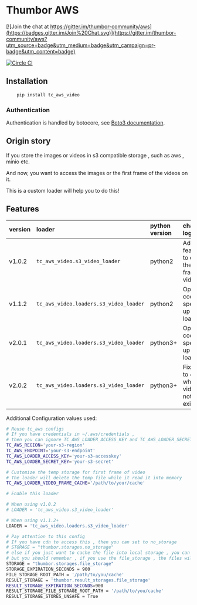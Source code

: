 # Thumbor AWS

[![Join the chat at https://gitter.im/thumbor-community/aws](https://badges.gitter.im/Join%20Chat.svg)](https://gitter.im/thumbor-community/aws?utm_source=badge&utm_medium=badge&utm_campaign=pr-badge&utm_content=badge)

[![Circle CI](https://circleci.com/gh/thumbor-community/aws.svg?style=svg)](https://circleci.com/gh/thumbor-community/aws)

## Installation

```bash
    pip install tc_aws_video
```

### Authentication

Authentication is handled by botocore,
see [Boto3 documentation](https://boto3.readthedocs.org/en/latest/guide/quickstart.html#configuration).

## Origin story

If you store the images or videos in s3 compatible storage , such as aws , minio etc.

And now, you want to access the images or the first frame of the videos on it.

This is a custom loader will help you to do this!

## Features

| version | loader                                 | python version | change log desc                             |
|:--------|:---------------------------------------|:---------------|:--------------------------------------------|
| v1.0.2  | `tc_aws_video.s3_video_loader`         | python2        | Add feature to cut the first frame of video |
| v1.1.2  | `tc_aws_video.loaders.s3_video_loader` | python2        | Optimize code to speed up loading           |
| v2.0.1  | `tc_aws_video.loaders.s3_video_loader` | python3+       | Optimize code to speed up loading           |
| v2.0.2  | `tc_aws_video.loaders.s3_video_loader` | python3+       | Fix 502 to 404 while video not existed      |

Additional Configuration values used:

```bash
# Reuse tc_aws configs 
# If you have credentials in ~/.aws/credentials , 
# then you can ignore TC_AWS_LOADER_ACCESS_KEY and TC_AWS_LOADER_SECRET_KEY
TC_AWS_REGION='your-s3-region'
TC_AWS_ENDPOINT='your-s3-endpoint'
TC_AWS_LOADER_ACCESS_KEY='your-s3-accesskey'
TC_AWS_LOADER_SECRET_KEY='your-s3-secret'

# Customize the temp storage for first frame of video
# The loader will delete the temp file while it read it into memory
TC_AWS_LOADER_VIDEO_FRAME_CACHE='/path/to/your/cache'

# Enable this loader

# When using v1.0.2
# LOADER = 'tc_aws_video.s3_video_loader'

# When using v1.1.2+
LOADER = 'tc_aws_video.loaders.s3_video_loader'

# Pay attention to this config 
# If you have cdn to access this , then you can set to no_storage
# STORAGE = "thumbor.storages.no_storage"
# else if you just want to cache the file into local storage , you can use file_storage 
# but you should remember , if you use the file_storage , the files will persistent in the file system until you remove them
STORAGE = "thumbor.storages.file_storage"
STORAGE_EXPIRATION_SECONDS = 900
FILE_STORAGE_ROOT_PATH = '/path/to/you/cache'
RESULT_STORAGE = 'thumbor.result_storages.file_storage'
RESULT_STORAGE_EXPIRATION_SECONDS=900
RESULT_STORAGE_FILE_STORAGE_ROOT_PATH = '/path/to/you/cache'
RESULT_STORAGE_STORES_UNSAFE = True
```
